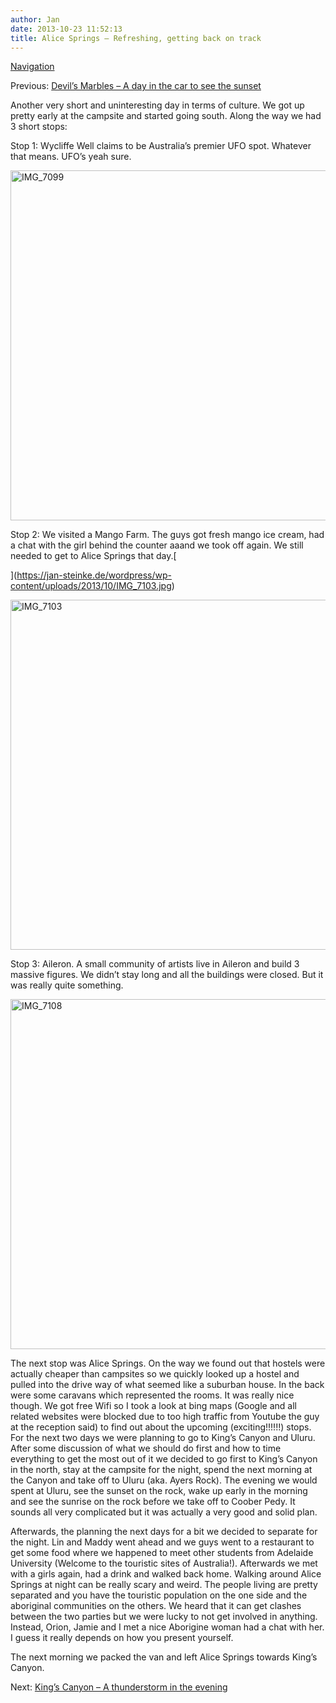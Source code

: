 ```yaml
---
author: Jan
date: 2013-10-23 11:52:13
title: Alice Springs – Refreshing, getting back on track
---
```


[Navigation](https://jan-steinke.de/wordpress/en/blog/2013/10/06/the-stuart-highway/)

Previous: [Devil’s Marbles – A day in the car to see the sunset](https://jan-steinke.de/wordpress/de/devils-marbles-a-day-in-the-car-to-see-the-sunset/)

Another very short and uninteresting day in terms of culture. We got up pretty early at the campsite and started going south. Along the way we had 3 short stops:

Stop 1: Wycliffe Well claims to be Australia&#8217;s premier UFO spot. Whatever that means. UFO&#8217;s yeah sure.

<img class="aligncenter size-large wp-image-1362" src="https://jan-steinke.de/wordpress/wp-content/uploads/2016/02/IMG_7099-1024x683.jpg" alt="IMG_7099" width="840" height="560" srcset="https://jan-steinke.de/wordpress/wp-content/uploads/2016/02/IMG_7099-1024x683.jpg 1024w, https://jan-steinke.de/wordpress/wp-content/uploads/2016/02/IMG_7099-300x200.jpg 300w, https://jan-steinke.de/wordpress/wp-content/uploads/2016/02/IMG_7099-768x512.jpg 768w, https://jan-steinke.de/wordpress/wp-content/uploads/2016/02/IMG_7099-1200x800.jpg 1200w" sizes="(max-width: 709px) 85vw, (max-width: 909px) 67vw, (max-width: 1362px) 62vw, 840px" />

Stop 2: We visited a Mango Farm. The guys got fresh mango ice cream, had a chat with the girl behind the counter aaand we took off again. We still needed to get to Alice Springs that day.[

](https://jan-steinke.de/wordpress/wp-content/uploads/2013/10/IMG_7103.jpg)

<img class="aligncenter size-large wp-image-1363" src="https://jan-steinke.de/wordpress/wp-content/uploads/2016/02/IMG_7103-1024x683.jpg" alt="IMG_7103" width="840" height="560" srcset="https://jan-steinke.de/wordpress/wp-content/uploads/2016/02/IMG_7103-1024x683.jpg 1024w, https://jan-steinke.de/wordpress/wp-content/uploads/2016/02/IMG_7103-300x200.jpg 300w, https://jan-steinke.de/wordpress/wp-content/uploads/2016/02/IMG_7103-768x512.jpg 768w, https://jan-steinke.de/wordpress/wp-content/uploads/2016/02/IMG_7103-1200x800.jpg 1200w" sizes="(max-width: 709px) 85vw, (max-width: 909px) 67vw, (max-width: 1362px) 62vw, 840px" />

Stop 3: Aileron. A small community of artists live in Aileron and build 3 massive figures. We didn&#8217;t stay long and all the buildings were closed. But it was really quite something.

<img class="aligncenter size-large wp-image-1364" src="https://jan-steinke.de/wordpress/wp-content/uploads/2016/02/IMG_7108-1024x683.jpg" alt="IMG_7108" width="840" height="560" srcset="https://jan-steinke.de/wordpress/wp-content/uploads/2016/02/IMG_7108-1024x683.jpg 1024w, https://jan-steinke.de/wordpress/wp-content/uploads/2016/02/IMG_7108-300x200.jpg 300w, https://jan-steinke.de/wordpress/wp-content/uploads/2016/02/IMG_7108-768x512.jpg 768w, https://jan-steinke.de/wordpress/wp-content/uploads/2016/02/IMG_7108-1200x800.jpg 1200w" sizes="(max-width: 709px) 85vw, (max-width: 909px) 67vw, (max-width: 1362px) 62vw, 840px" />

The next stop was Alice Springs. On the way we found out that hostels were actually cheaper than campsites so we quickly looked up a hostel and pulled into the drive way of what seemed like a suburban house. In the back were some caravans which represented the rooms. It was really nice though. We got free Wifi so I took a look at bing maps (Google and all related websites were blocked due to too high traffic from Youtube the guy at the reception said) to find out about the upcoming (exciting!!!!!!) stops. For the next two days we were planning to go to King&#8217;s Canyon and Uluru. After some discussion of what we should do first and how to time everything to get the most out of it we decided to go first to King&#8217;s Canyon in the north, stay at the campsite for the night, spend the next morning at the Canyon and take off to Uluru (aka. Ayers Rock). The evening we would spent at Uluru, see the sunset on the rock, wake up early in the morning and see the sunrise on the rock before we take off to Coober Pedy. It sounds all very complicated but it was actually a very good and solid plan.

Afterwards, the planning the next days for a bit we decided to separate for the night. Lin and Maddy went ahead and we guys went to a restaurant to get some food where we happened to meet other students from Adelaide University (Welcome to the touristic sites of Australia!). Afterwards we met with a girls again, had a drink and walked back home. Walking around Alice Springs at night can be really scary and weird. The people living are pretty separated and you have the touristic population on the one side and the aboriginal communities on the others. We heard that it can get clashes between the two parties but we were lucky to not get involved in anything. Instead, Orion, Jamie and I met a nice Aborigine woman had a chat with her. I guess it really depends on how you present yourself.

The next morning we packed the van and left Alice Springs towards King&#8217;s Canyon.

Next: [King’s Canyon – A thunderstorm in the evening](https://jan-steinke.de/wordpress/en/kings-canyon-a-thunderstorm-in-the-evening/)

&nbsp;

&nbsp;
